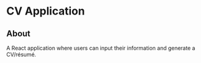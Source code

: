 # CV Application

## About

A React application where users can input their information and generate a CV/résumé.